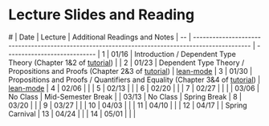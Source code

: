 Lecture Slides and Reading
==========================

\# | Date  | Lecture                                                                                  | Additional Readings and Notes |
-- | ------------------------------------------------------------------------------------------------ | ----------------------------  |
1  | 01/16 | Introduction / Dependent Type Theory (Chapter 1&2 of [tutorial][tutorial])               |                               |
2  | 01/23 | Dependent Type Theory / Propositions and Proofs (Chapter 2&3 of [tutorial][tutorial])    | [lean-mode][lean-mode-slides] |
3  | 01/30 | Propositions and Proofs / Quantifiers and Equality (Chapter 3&4 of [tutorial][tutorial]) | [lean-mode][lean-mode-slides] |
4  | 02/06 |                                                                                          |                               |
5  | 02/13 |                                                                                          |                               |
6  | 02/20 |                                                                                          |                               |
7  | 02/27 |                                                                                          |                               |
   | 03/06 | No Class                                                                                 | Mid-Semester Break            |
   | 03/13 | No Class                                                                                 | Spring Break                  |
8  | 03/20 |                                                                                          |                               |
9  | 03/27 |                                                                                          |                               |
10 | 04/03 |                                                                                          |                               |
11 | 04/10 |                                                                                          |                               |
12 | 04/17 |                                                                                          | Spring Carnival               |
13 | 04/24 |                                                                                          |                               |
14 | 05/01 |                                                                                          |                               |

[tutorial]: https://leanprover.github.io/tutorial
[lean-mode-slides]: http://leanprover.github.io/presentations/20150123_lean-mode/lean-mode.pdf
